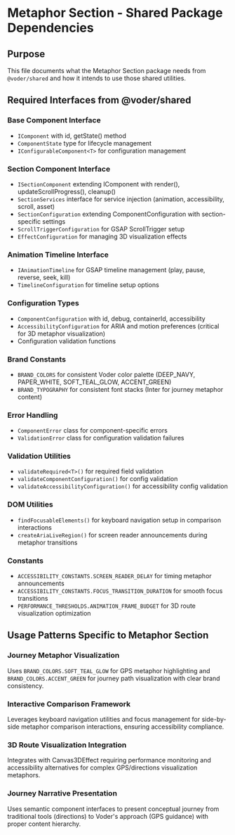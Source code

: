 # Metaphor Section - Shared Package Dependencies

## Purpose

This file documents what the Metaphor Section package needs from `@voder/shared` and how it intends to use those shared utilities.

## Required Interfaces from @voder/shared

### Base Component Interface
- `IComponent` with id, getState() method
- `ComponentState` type for lifecycle management
- `IConfigurableComponent<T>` for configuration management

### Section Component Interface
- `ISectionComponent` extending IComponent with render(), updateScrollProgress(), cleanup()
- `SectionServices` interface for service injection (animation, accessibility, scroll, asset)
- `SectionConfiguration` extending ComponentConfiguration with section-specific settings
- `ScrollTriggerConfiguration` for GSAP ScrollTrigger setup
- `EffectConfiguration` for managing 3D visualization effects

### Animation Timeline Interface
- `IAnimationTimeline` for GSAP timeline management (play, pause, reverse, seek, kill)
- `TimelineConfiguration` for timeline setup options

### Configuration Types
- `ComponentConfiguration` with id, debug, containerId, accessibility
- `AccessibilityConfiguration` for ARIA and motion preferences (critical for 3D metaphor visualization)
- Configuration validation functions

### Brand Constants
- `BRAND_COLORS` for consistent Voder color palette (DEEP_NAVY, PAPER_WHITE, SOFT_TEAL_GLOW, ACCENT_GREEN)
- `BRAND_TYPOGRAPHY` for consistent font stacks (Inter for journey metaphor content)

### Error Handling
- `ComponentError` class for component-specific errors
- `ValidationError` class for configuration validation failures

### Validation Utilities
- `validateRequired<T>()` for required field validation
- `validateComponentConfiguration()` for config validation
- `validateAccessibilityConfiguration()` for accessibility config validation

### DOM Utilities
- `findFocusableElements()` for keyboard navigation setup in comparison interactions
- `createAriaLiveRegion()` for screen reader announcements during metaphor transitions

### Constants
- `ACCESSIBILITY_CONSTANTS.SCREEN_READER_DELAY` for timing metaphor announcements
- `ACCESSIBILITY_CONSTANTS.FOCUS_TRANSITION_DURATION` for smooth focus transitions
- `PERFORMANCE_THRESHOLDS.ANIMATION_FRAME_BUDGET` for 3D route visualization optimization

## Usage Patterns Specific to Metaphor Section

### Journey Metaphor Visualization
Uses `BRAND_COLORS.SOFT_TEAL_GLOW` for GPS metaphor highlighting and `BRAND_COLORS.ACCENT_GREEN` for journey path visualization with clear brand consistency.

### Interactive Comparison Framework
Leverages keyboard navigation utilities and focus management for side-by-side metaphor comparison interactions, ensuring accessibility compliance.

### 3D Route Visualization Integration
Integrates with Canvas3DEffect requiring performance monitoring and accessibility alternatives for complex GPS/directions visualization metaphors.

### Journey Narrative Presentation
Uses semantic component interfaces to present conceptual journey from traditional tools (directions) to Voder's approach (GPS guidance) with proper content hierarchy.
